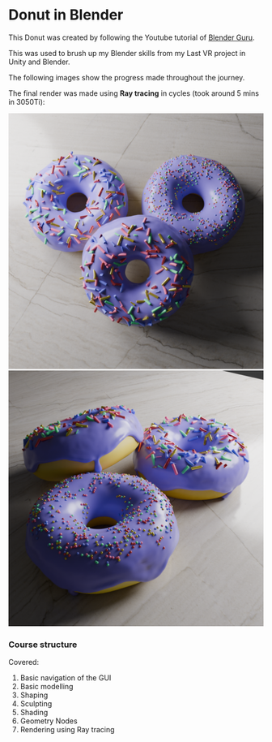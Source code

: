 # Donut in Blender

This Donut was created by following the Youtube tutorial of [Blender Guru](https://www.youtube.com/playlist?list=PLjEaoINr3zgEPv5y--4MKpciLaoQYZB1Z).


This was used to brush up my Blender skills from my Last VR project in Unity and Blender.

The following images show the progress made throughout the journey.

The final render was made using **Ray tracing** in cycles (took around 5 mins in 3050Ti):

![Donut1](0001-1.png) ![Donut3](0003.png0001-1.png)


### Course structure

Covered:
1. Basic navigation of the GUI
2. Basic modelling
3. Shaping
4. Sculpting
5. Shading
6. Geometry Nodes
7. Rendering using Ray tracing